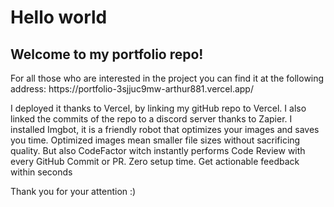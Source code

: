 <h1>Hello world</h1>
<h2>Welcome to my portfolio repo!</h2>

<p>For all those who are interested in the project you can find it at the following address: https://portfolio-3sjjuc9mw-arthur881.vercel.app/</p>
I deployed it thanks to Vercel, by linking my gitHub repo to Vercel. I also linked the commits of the repo to a discord server thanks to Zapier. 
I installed Imgbot, it is a friendly robot that optimizes your images and saves you time. Optimized images mean smaller file sizes without sacrificing quality.
But also CodeFactor witch instantly performs Code Review with every GitHub Commit or PR. Zero setup time. Get actionable feedback within seconds

Thank you for your attention :)
